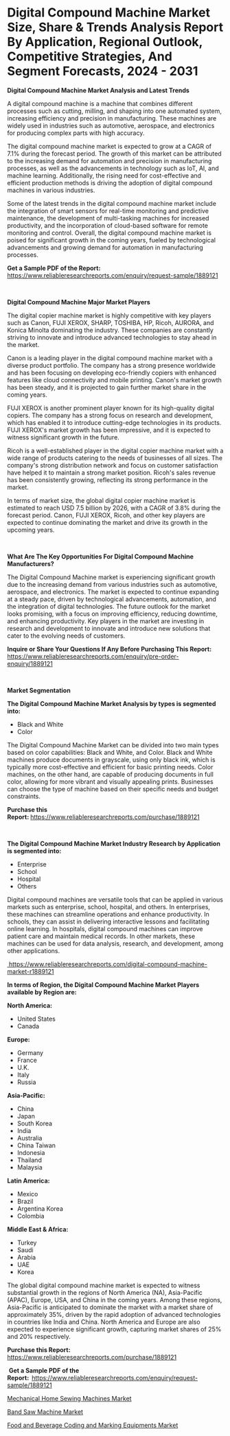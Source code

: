 <p><h1>Digital Compound Machine Market Size, Share & Trends Analysis Report By Application, Regional Outlook, Competitive Strategies, And Segment Forecasts, 2024 - 2031</h1></p><p><strong>Digital Compound Machine Market Analysis and Latest Trends</strong></p>
<p><p>A digital compound machine is a machine that combines different processes such as cutting, milling, and shaping into one automated system, increasing efficiency and precision in manufacturing. These machines are widely used in industries such as automotive, aerospace, and electronics for producing complex parts with high accuracy.</p><p>The digital compound machine market is expected to grow at a CAGR of 7.1% during the forecast period. The growth of this market can be attributed to the increasing demand for automation and precision in manufacturing processes, as well as the advancements in technology such as IoT, AI, and machine learning. Additionally, the rising need for cost-effective and efficient production methods is driving the adoption of digital compound machines in various industries.</p><p>Some of the latest trends in the digital compound machine market include the integration of smart sensors for real-time monitoring and predictive maintenance, the development of multi-tasking machines for increased productivity, and the incorporation of cloud-based software for remote monitoring and control. Overall, the digital compound machine market is poised for significant growth in the coming years, fueled by technological advancements and growing demand for automation in manufacturing processes.</p></p>
<p><strong>Get a Sample PDF of the Report:&nbsp;</strong> <a href="https://www.reliableresearchreports.com/enquiry/request-sample/1889121">https://www.reliableresearchreports.com/enquiry/request-sample/1889121</a></p>
<p>&nbsp;</p>
<p><strong>Digital Compound Machine Major Market Players</strong></p>
<p><p>The digital copier machine market is highly competitive with key players such as Canon, FUJI XEROX, SHARP, TOSHIBA, HP, Ricoh, AURORA, and Konica Minolta dominating the industry. These companies are constantly striving to innovate and introduce advanced technologies to stay ahead in the market.</p><p>Canon is a leading player in the digital compound machine market with a diverse product portfolio. The company has a strong presence worldwide and has been focusing on developing eco-friendly copiers with enhanced features like cloud connectivity and mobile printing. Canon's market growth has been steady, and it is projected to gain further market share in the coming years.</p><p>FUJI XEROX is another prominent player known for its high-quality digital copiers. The company has a strong focus on research and development, which has enabled it to introduce cutting-edge technologies in its products. FUJI XEROX's market growth has been impressive, and it is expected to witness significant growth in the future.</p><p>Ricoh is a well-established player in the digital copier machine market with a wide range of products catering to the needs of businesses of all sizes. The company's strong distribution network and focus on customer satisfaction have helped it to maintain a strong market position. Ricoh's sales revenue has been consistently growing, reflecting its strong performance in the market.</p><p>In terms of market size, the global digital copier machine market is estimated to reach USD 7.5 billion by 2026, with a CAGR of 3.8% during the forecast period. Canon, FUJI XEROX, Ricoh, and other key players are expected to continue dominating the market and drive its growth in the upcoming years.</p></p>
<p>&nbsp;</p>
<p><strong>What Are The Key Opportunities For Digital Compound Machine Manufacturers?</strong></p>
<p><p>The Digital Compound Machine market is experiencing significant growth due to the increasing demand from various industries such as automotive, aerospace, and electronics. The market is expected to continue expanding at a steady pace, driven by technological advancements, automation, and the integration of digital technologies. The future outlook for the market looks promising, with a focus on improving efficiency, reducing downtime, and enhancing productivity. Key players in the market are investing in research and development to innovate and introduce new solutions that cater to the evolving needs of customers.</p></p>
<p><strong>Inquire or Share Your Questions If Any Before Purchasing This Report:</strong> <a href="https://www.reliableresearchreports.com/enquiry/pre-order-enquiry/1889121">https://www.reliableresearchreports.com/enquiry/pre-order-enquiry/1889121</a></p>
<p>&nbsp;</p>
<p><strong>Market Segmentation</strong></p>
<p><strong>The Digital Compound Machine Market Analysis by types is segmented into:</strong></p>
<p><ul><li>Black and White</li><li>Color</li></ul></p>
<p><p>The Digital Compound Machine Market can be divided into two main types based on color capabilities: Black and White, and Color. Black and White machines produce documents in grayscale, using only black ink, which is typically more cost-effective and efficient for basic printing needs. Color machines, on the other hand, are capable of producing documents in full color, allowing for more vibrant and visually appealing prints. Businesses can choose the type of machine based on their specific needs and budget constraints.</p></p>
<p><strong>Purchase this Report:&nbsp;</strong><a href="https://www.reliableresearchreports.com/purchase/1889121">https://www.reliableresearchreports.com/purchase/1889121</a></p>
<p>&nbsp;</p>
<p><strong>The Digital Compound Machine Market Industry Research by Application is segmented into:</strong></p>
<p><ul><li>Enterprise</li><li>School</li><li>Hospital</li><li>Others</li></ul></p>
<p><p>Digital compound machines are versatile tools that can be applied in various markets such as enterprise, school, hospital, and others. In enterprises, these machines can streamline operations and enhance productivity. In schools, they can assist in delivering interactive lessons and facilitating online learning. In hospitals, digital compound machines can improve patient care and maintain medical records. In other markets, these machines can be used for data analysis, research, and development, among other applications.</p></p>
<p><a href="https://www.reliableresearchreports.com/digital-compound-machine-market-r1889121">&nbsp;https://www.reliableresearchreports.com/digital-compound-machine-market-r1889121</a></p>
<p><strong>In terms of Region, the Digital Compound Machine Market Players available by Region are:</strong></p>
<p>
    <p> <strong> North America: </strong>
        <ul>
            <li>United States</li>
            <li>Canada</li>
        </ul>
        </p> 
    <p> <strong> Europe: </strong>
        <ul>
            <li>Germany</li>
            <li>France</li>
            <li>U.K.</li>
            <li>Italy</li>
            <li>Russia</li>
        </ul>
        </p> 
    <p> <strong> Asia-Pacific: </strong>
        <ul>
            <li>China</li>
            <li>Japan</li>
            <li>South Korea</li>
            <li>India</li>
            <li>Australia</li>
            <li>China Taiwan</li>
            <li>Indonesia</li>
            <li>Thailand</li>
            <li>Malaysia</li>
        </ul>
        </p> 
    <p> <strong> Latin America: </strong>
        <ul>
            <li>Mexico</li>
            <li>Brazil</li>
            <li>Argentina Korea</li>
            <li>Colombia</li>
        </ul>
        </p> 
    <p> <strong> Middle East & Africa: </strong>
        <ul>
            <li>Turkey</li>
            <li>Saudi</li>
            <li>Arabia</li>
            <li>UAE</li>
            <li>Korea</li>
        </ul>
    </p>
    </p>
<p><p>The global digital compound machine market is expected to witness substantial growth in the regions of North America (NA), Asia-Pacific (APAC), Europe, USA, and China in the coming years. Among these regions, Asia-Pacific is anticipated to dominate the market with a market share of approximately 35%, driven by the rapid adoption of advanced technologies in countries like India and China. North America and Europe are also expected to experience significant growth, capturing market shares of 25% and 20% respectively.</p></p>
<p><strong>Purchase this Report: </strong><a href="https://www.reliableresearchreports.com/purchase/1889121">https://www.reliableresearchreports.com/purchase/1889121</a></p>
<p>&nbsp;<strong>Get a Sample PDF of the Report:&nbsp;&nbsp;</strong><a href="https://www.reliableresearchreports.com/enquiry/request-sample/1889121">https://www.reliableresearchreports.com/enquiry/request-sample/1889121</a></p>
<p><strong></strong></p>
<p><p><a href="https://github.com/esmeraldaezzy156/Market-Research-Report-List-1/blob/main/mechanical-home-sewing-machines-market.md">Mechanical Home Sewing Machines Market</a></p><p><a href="https://github.com/carolalsopr44536/Market-Research-Report-List-1/blob/main/band-saw-machine-market.md">Band Saw Machine Market</a></p><p><a href="https://github.com/JewelMohr52/Market-Research-Report-List-1/blob/main/food-and-beverage-coding-and-marking-equipments-market.md">Food and Beverage Coding and Marking Equipments Market</a></p></p>